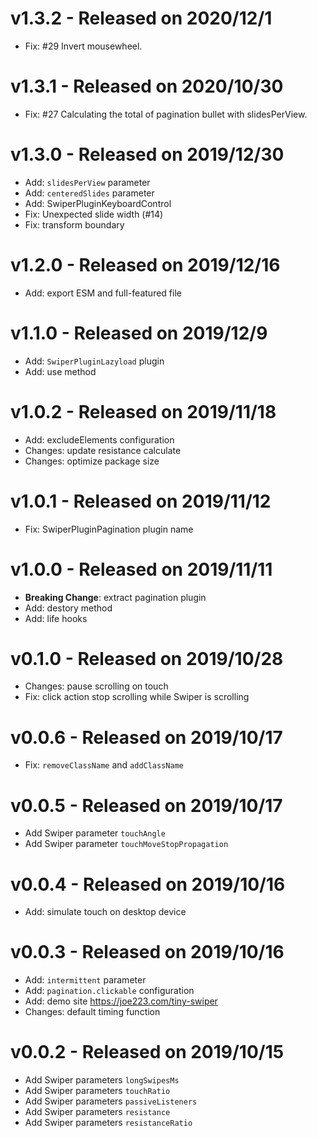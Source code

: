 # v1.3.2 - Released on 2020/12/1

- Fix: #29 Invert mousewheel.

# v1.3.1 - Released on 2020/10/30

- Fix: #27 Calculating the total of pagination bullet with slidesPerView.

# v1.3.0 - Released on 2019/12/30

- Add: `slidesPerView` parameter
- Add: `centeredSlides` parameter
- Add: SwiperPluginKeyboardControl
- Fix: Unexpected slide width (#14)
- Fix: transform boundary

# v1.2.0 - Released on 2019/12/16

- Add: export ESM and full-featured file

# v1.1.0 - Released on 2019/12/9

- Add: `SwiperPluginLazyload` plugin
- Add: use method

# v1.0.2 - Released on 2019/11/18

- Add: excludeElements configuration
- Changes: update resistance calculate
- Changes: optimize package size

# v1.0.1 - Released on 2019/11/12

- Fix: SwiperPluginPagination plugin name

# v1.0.0 - Released on 2019/11/11

- **Breaking Change**: extract pagination plugin
- Add: destory method
- Add: life hooks

# v0.1.0 - Released on 2019/10/28

- Changes: pause scrolling on touch
- Fix: click action stop scrolling while Swiper is scrolling

# v0.0.6 - Released on 2019/10/17

- Fix: `removeClassName` and `addClassName`

# v0.0.5 - Released on 2019/10/17

- Add Swiper parameter `touchAngle`
- Add Swiper parameter `touchMoveStopPropagation`

# v0.0.4 - Released on 2019/10/16

- Add: simulate touch on desktop device

# v0.0.3 - Released on 2019/10/16

- Add: `intermittent` parameter
- Add: `pagination.clickable` configuration
- Add: demo site https://joe223.com/tiny-swiper
- Changes: default timing function

# v0.0.2 - Released on 2019/10/15

- Add Swiper parameters `longSwipesMs`
- Add Swiper parameters `touchRatio`
- Add Swiper parameters `passiveListeners`
- Add Swiper parameters `resistance`
- Add Swiper parameters `resistanceRatio`
